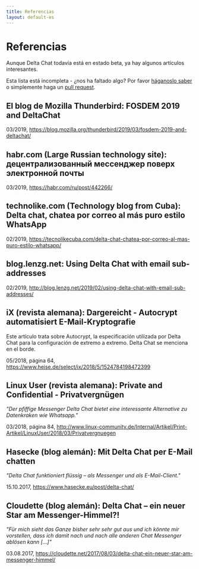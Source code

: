 ```yaml
---
title: Referencias
layout: default-es
---
```




<!-- GENERATED FILE -- DO NOT EDIT -->



# Referencias

Aunque Delta Chat todavía está en estado beta, ya hay algunos artículos interesantes.

Esta lista está incompleta -
¿nos ha faltado algo?
Por favor [háganoslo saber](imprint)
o simplemente haga un [pull request](https://github.com/deltachat/deltachat-pages/edit/master/en/references.md).


## El blog de Mozilla Thunderbird: FOSDEM 2019 and DeltaChat

03/2019, <https://blog.mozilla.org/thunderbird/2019/03/fosdem-2019-and-deltachat/>


## habr.com (Large Russian technology site): децентрализованный мессенджер поверх электронной почты

03/2019, <https://habr.com/ru/post/442266/>


## technolike.com (Technology blog from Cuba): Delta chat, chatea por correo al más puro estilo WhatsApp

02/2019, <https://tecnolikecuba.com/delta-chat-chatea-por-correo-al-mas-puro-estilo-whatsapp/>


## blog.lenzg.net: Using Delta Chat with email sub-addresses

02/2019, <http://blog.lenzg.net/2019/02/using-delta-chat-with-email-sub-addresses/>


## iX (revista alemana): Dargereicht - Autocrypt automatisiert E-Mail-Kryptografie

Este artículo trata sobre Autocrypt, la especificación utilizada por Delta Chat para la configuración de extremo a extremo.
Delta Chat se menciona en el borde.

05/2018, página 64, <https://www.heise.de/select/ix/2018/5/1524784198472399>


## Linux User (revista alemana): Private and Confidential - Privatvergnügen

_"Der pfiffige Messenger Delta Chat bietet eine interessante Alternative zu Datenkraken wie Whatsapp."_

03/2018, página 84, <http://www.linux-community.de/Internal/Artikel/Print-Artikel/LinuxUser/2018/03/Privatvergnuegen>


## Hasecke (blog alemán): Mit Delta Chat per E-Mail chatten

_"Delta Chat funktioniert flüssig – als Messenger und als E-Mail-Client."_

15.10.2017, <https://www.hasecke.eu/post/delta-chat/>


## Cloudette (blog alemán): Delta Chat – ein neuer Star am Messenger-Himmel?!

_"Für mich sieht das Ganze bisher sehr sehr gut aus und ich könnte mir vorstellen, dass ich damit nach und nach alle anderen Chat Messenger ablösen kann [...]"_

03.08.2017, <https://cloudette.net/2017/08/03/delta-chat-ein-neuer-star-am-messenger-himmel/>
